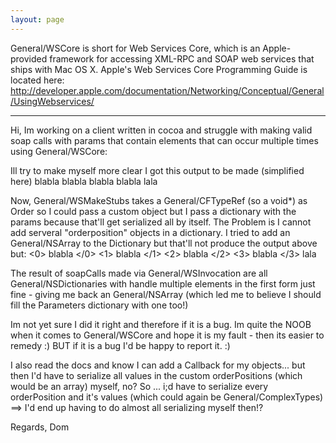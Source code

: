 ```yaml
---
layout: page
---
```


General/WSCore is short for Web Services Core, which is an Apple-provided framework for accessing XML-RPC and SOAP web services that ships with Mac OS X. Apple's Web Services Core Programming Guide is located here: http://developer.apple.com/documentation/Networking/Conceptual/General/UsingWebservices/

----



Hi,
Im working on a client written in cocoa and struggle with making valid soap calls with params that contain elements that can occur multiple times using General/WSCore:

Ill try to make myself more clear
I got this output to be made (simplified here)
<order>
	<orderposition>blabla</orderposition>
	<orderposition>blabla</orderposition>
	<orderposition>blabla</orderposition>
	<orderposition>blabla</orderposition>
	<name>lala<name>
</order>

Now, General/WSMakeStubs takes a General/CFTypeRef (so a void*) as Order so I could pass a custom object but I pass a dictionary with the params because that'll get serialized all by itself. The Problem is I cannot add serveral "orderposition" objects in a dictionary. I tried to add an General/NSArray to the Dictionary but that'll not produce the output above but:
<order>
	<array length="4">
		<0>
			<orderposition>blabla</orderposition>
		</0>
		<1>
			<orderposition>blabla</orderposition>
		</1>
		<2>
			<orderposition>blabla</orderposition>
		</2>
		<3>
			<orderposition>blabla</orderposition>
		</3>
	</array>
	<name>lala<name>
</order>

The result of soapCalls made via General/WSInvocation are all General/NSDictionaries with handle multiple elements in the first form just fine - giving me back an General/NSArray (which led me to believe I should fill the Parameters dictionary with one too!)

Im not yet sure I did it right and therefore if it is a bug. Im quite the NOOB when it comes to General/WSCore and hope it is my fault - then its easier to remedy  :) BUT if it is a bug I'd be happy to report it. :)

I also read the docs and know I can add a Callback for my objects... but then I'd have to serialize all values in the custom orderPositions (which would be an array) myself, no? So ... i;d have to serialize every orderPosition and it's values (which could again be General/ComplexTypes)
==> I'd end up having to do almost all serializing myself then!?

Regards,
Dom